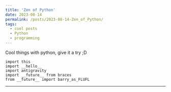 ```yaml
---
title: 'Zen of Python'
date: 2023-08-14
permalink: /posts/2023-08-14-Zen_of_Python/
tags:
  - cool posts
  - Python
  - programming
---
```


Cool things with python, give it a try ;D
```
import this
import __hello__
import antigravity
import __future__ from braces
from __future__ import barry_as_FLUFL
```


------
